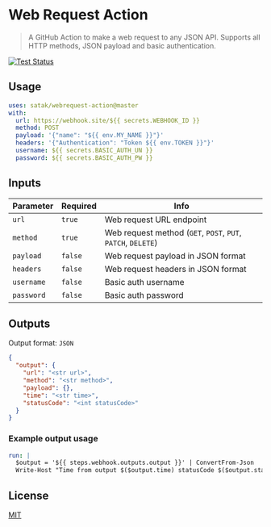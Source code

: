 # Web Request Action

> A GitHub Action to make a web request to any JSON API. Supports all HTTP methods, JSON payload and basic authentication.

[![Test Status](https://github.com/satak/webrequest-action/workflows/Test/badge.svg)](https://github.com/satak/webrequest-action/actions)

## Usage

```yaml
uses: satak/webrequest-action@master
with:
  url: https://webhook.site/${{ secrets.WEBHOOK_ID }}
  method: POST
  payload: '{"name": "${{ env.MY_NAME }}"}'
  headers: '{"Authentication": "Token ${{ env.TOKEN }}"}'
  username: ${{ secrets.BASIC_AUTH_UN }}
  password: ${{ secrets.BASIC_AUTH_PW }}
```

## Inputs

| Parameter  | Required | Info                                                         |
| ---------- | -------- | ------------------------------------------------------------ |
| `url`      | `true`   | Web request URL endpoint                                     |
| `method`   | `true`   | Web request method (`GET`, `POST`, `PUT`, `PATCH`, `DELETE`) |
| `payload`  | `false`  | Web request payload in JSON format                           |
| `headers`  | `false`  | Web request headers in JSON format                           |
| `username` | `false`  | Basic auth username                                          |
| `password` | `false`  | Basic auth password                                          |

## Outputs

Output format: `JSON`

```json
{
  "output": {
    "url": "<str url>",
    "method": "<str method>",
    "payload": {},
    "time": "<str time>",
    "statusCode": "<int statusCode>"
  }
}
```

### Example output usage

```yaml
run: |
  $output = '${{ steps.webhook.outputs.output }}' | ConvertFrom-Json
  Write-Host "Time from output $($output.time) statusCode $($output.statusCode)"
```

## License

[MIT](LICENSE)
